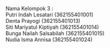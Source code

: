 Nama Kelompok 3 : <br>
Putri Indah Lesatari (362155401001) <br>
Denta Prayogi (362155401013) <br>
Siti Mariyatul Kiptiyah (362155401014) <br>
Bunga Nailah Salsabilah (362155401015) <br>
Nudia Isma Annisa (362155401024)
